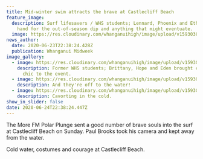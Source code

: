 ```yaml
---
title: Mid-winter swim attracts the brave at Castlecliff Beach
feature_image:
  description: Surf lifesavers / WHS students; Lennard, Phoenix and Ethan are on
    hand for the out-of-season dip and anything that might eventuate.
  image: https://res.cloudinary.com/whanganuihigh/image/upload/v1593038762/News/Surf_lifesavers_Lennard_Phoenix_Ethan.jpg
news_author:
  date: 2020-06-23T22:38:24.428Z
  publication: Whanganui Midweek
image_gallery:
  - image: https://res.cloudinary.com/whanganuihigh/image/upload/v1593038784/News/Brittany_Hope_and_Eden.jpg
    description: Former WHS students; Brittany, Hope and Eden brought colour and
      chic to the event.
  - image: https://res.cloudinary.com/whanganuihigh/image/upload/v1593038808/News/YMB7YSSKKNAZ5L5GVPRPUDMZVI.jpg
    description: And they're off to the water!
  - image: https://res.cloudinary.com/whanganuihigh/image/upload/v1593038824/News/SLQAN54PCRCELHJNLHVDV25ZKI.jpg
    description: Cavorting in the cold.
show_in_slider: false
date: 2020-06-24T22:38:24.447Z
---
```

The More FM Polar Plunge sent a good number of brave souls into the surf at Castlecliff Beach on Sunday. Paul Brooks took his camera and kept away from the water.

Cold water, costumes and courage at Castlecliff Beach.